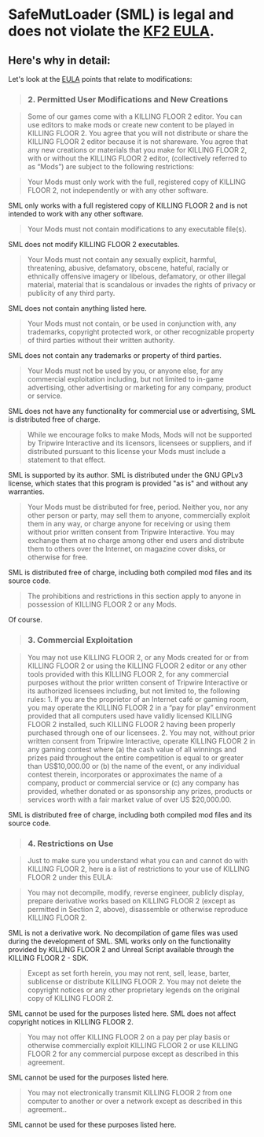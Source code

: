 # SafeMutLoader (SML) is legal and does not violate the [KF2 EULA](https://store.steampowered.com/eula/232090_eula_0).

## Here's why in detail:
Let's look at the [EULA](https://store.steampowered.com/eula/232090_eula_0) points that relate to modifications:

> ### 2. Permitted User Modifications and New Creations

> Some of our games come with a KILLING FLOOR 2 editor.  You can use editors to make mods or create new content to be played in KILLING FLOOR 2.  You agree that you will not distribute or share the KILLING FLOOR 2 editor because it is not shareware.  You agree that any new creations or materials that you make for KILLING FLOOR 2, with or without the KILLING FLOOR 2 editor, (collectively referred to as “Mods”) are subject to the following restrictions:

> Your Mods must only work with the full, registered copy of KILLING FLOOR 2, not independently or with any other software.

SML only works with a full registered copy of KILLING FLOOR 2 and is not intended to work with any other software.

> Your Mods must not contain modifications to any executable file(s).

SML does not modify KILLING FLOOR 2 executables.

> Your Mods must not contain any sexually explicit, harmful, threatening, abusive, defamatory, obscene, hateful, racially or ethnically offensive imagery or libelous, defamatory, or other illegal material, material that is scandalous or invades the rights of privacy or publicity of any third party.

SML does not contain anything listed here.

> Your Mods must not contain, or be used in conjunction with, any trademarks, copyright protected work, or other recognizable property of third parties without their written authority.

SML does not contain any trademarks or property of third parties.

> Your Mods must not be used by you, or anyone else, for any commercial exploitation including, but not limited to in-game advertising, other advertising or marketing for any company, product or service.

SML does not have any functionality for commercial use or advertising, SML is distributed free of charge.

> While we encourage folks to make Mods, Mods will not be supported by Tripwire Interactive and its licensors, licensees or suppliers, and if distributed pursuant to this license your Mods must include a statement to that effect.

SML is supported by its author. SML is distributed under the GNU GPLv3 license, which states that this program is provided "as is" and without any warranties.

> Your Mods must be distributed for free, period.  Neither you, nor any other person or party, may sell them to anyone, commercially exploit them in any way, or charge anyone for receiving or using them without prior written consent from Tripwire Interactive.  You may exchange them at no charge among other end users and distribute them to others over the Internet, on magazine cover disks, or otherwise for free.

SML is distributed free of charge, including both compiled mod files and its source code.

> The prohibitions and restrictions in this section apply to anyone in possession of KILLING FLOOR 2 or any Mods.

Of course.

> ### 3. Commercial Exploitation

> You may not use KILLING FLOOR 2, or any Mods created for or from KILLING FLOOR 2 or using the KILLING FLOOR 2 editor or any other tools provided with this KILLING FLOOR 2, for any commercial purposes without the prior written consent of Tripwire Interactive or its authorized licensees including, but not limited to, the following rules: 1. If you are the proprietor of an Internet café or gaming room, you may operate the KILLING FLOOR 2 in a “pay for play” environment provided that all computers used have validly licensed KILLING FLOOR 2 installed, such KILLING FLOOR 2 having been properly purchased through one of our licensees.  2. You may not, without prior written consent from Tripwire Interactive, operate KILLING FLOOR 2 in any gaming contest where (a) the cash value of all winnings and prizes paid throughout the entire competition is equal to or greater than US$10,000.00 or (b) the name of the event, or any individual contest therein, incorporates or approximates the name of a company, product or commercial service or (c) any company has provided, whether donated or as sponsorship any prizes, products or services worth with a fair market value of over US $20,000.00. 

SML is distributed free of charge, including both compiled mod files and its source code.

> ### 4. Restrictions on Use

> Just to make sure you understand what you can and cannot do with KILLING FLOOR 2, here is a list of restrictions to your use of KILLING FLOOR 2 under this EULA:

> You may not decompile, modify, reverse engineer, publicly display, prepare derivative works based on KILLING FLOOR 2 (except as permitted in Section 2, above), disassemble or otherwise reproduce KILLING FLOOR 2.

SML is not a derivative work. No decompilation of game files was used during the development of SML. SML works only on the functionality provided by KILLING FLOOR 2 and Unreal Script available through the KILLING FLOOR 2 - SDK.

> Except as set forth herein, you may not rent, sell, lease, barter, sublicense or distribute KILLING FLOOR 2. You may not delete the copyright notices or any other proprietary legends on the original copy of KILLING FLOOR 2.  

SML cannot be used for the purposes listed here. SML does not affect copyright notices in KILLING FLOOR 2.

> You may not offer KILLING FLOOR 2 on a pay per play basis or otherwise commercially exploit KILLING FLOOR 2 or use KILLING FLOOR 2 for any commercial purpose except as described in this agreement.  

SML cannot be used for the purposes listed here.

> You may not electronically transmit KILLING FLOOR 2 from one computer to another or over a network except as described in this agreement..

SML cannot be used for these purposes listed here.
